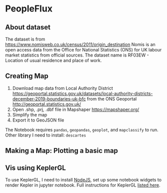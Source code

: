 # PeopleFlux

## About dataset

The dataset is from https://www.nomisweb.co.uk/census/2011/origin_destination Nomis is an open access data from the Office for National Statistics (ONS) for UK labour market statistics from official sources.
The dataset name is RF03EW - Location of usual residence and place of work. 

## Creating Map

1. Download map data from Local Authority District https://geoportal.statistics.gov.uk/datasets/local-authority-districts-december-2019-boundaries-uk-bfc 
from the ONS Geoportal http://geoportal.statistics.gov.uk/
2. Open .shp, .prj, .dbf file in Mapshaper https://mapshaper.org/
3. Simplify the map
4. Export it to GeoJSON file

The Notebook requires `pandas`, `geopandas`, `geoplot`, and `mapclassify` to run. Other library I need to install: `descartes`
 
## Making a Map: Plotting a basic map

## Vis using KeplerGL
To use KeplerGL, I need to install [NodeJS](https://nodejs.org/en/download/), set up some notebook widgets to render Kepler in jupyter notebook. Full instructions for KeplerGL [listed here](https://github.com/keplergl/kepler.gl/tree/master/bindings/kepler.gl-jupyter).
 

<!--stackedit_data:
eyJoaXN0b3J5IjpbNTIxMjU1NzU1LDE0MDQ0NjAyMjcsMTkwMj
UzMzQyNywtMjA2MDc5MzM2MiwtMTEwMTkzMDYzLDEwMjU3MjMw
NjcsLTIxMTIzNTM0NjgsMTI1Nzk1MDI3MiwzMTEwOTk0NTIsMT
Q1MjA4MDgzMywxNDUzNDk1NjAsLTE2ODE1ODQ2MDksLTE0OTU5
OTAwNjUsLTk1MTQ1NDMzMF19
-->
